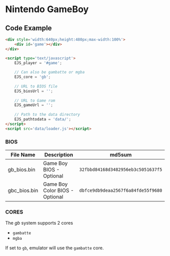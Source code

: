 # Nintendo GameBoy

## Code Example

```html
<div style='width:640px;height:480px;max-width:100%'>
    <div id='game'></div>
</div>

<script type='text/javascript'>
    EJS_player = '#game';
    
    // Can also be gambatte or mgba
    EJS_core = 'gb';
    
    // URL to BIOS file
    EJS_biosUrl = '';
    
    // URL to Game rom
    EJS_gameUrl = '';
    
    // Path to the data directory
    EJS_pathtodata = 'data/';
</script>
<script src='data/loader.js'></script>
```

### BIOS

|  File Name  |  Description  |    md5sum   |
| ----------- | ------------- | ----------- |
| gb_bios.bin | Game Boy BIOS - Optional  | `32fbbd84168d3482956eb3c5051637f5` |
| gbc_bios.bin | Game Boy Color BIOS - Optional | `dbfce9db9deaa2567f6a84fde55f9680` |

### CORES

The *gb* system supports 2 cores
- `gambatte`
- `mgba`

If set to `gb`, emulator will use the `gambatte` core.
